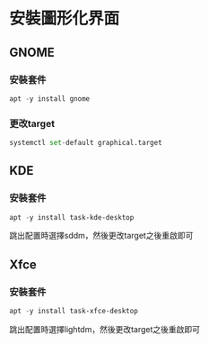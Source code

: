 # 安裝圖形化界面

## GNOME

### 安裝套件

```python
apt -y install gnome
```

### 更改target

```python
systemctl set-default graphical.target
```

## KDE

### 安裝套件

```powershell
apt -y install task-kde-desktop
```

跳出配置時選擇sddm，然後更改target之後重啟即可

## Xfce

### 安裝套件

```powershell
apt -y install task-xfce-desktop
```

跳出配置時選擇lightdm，然後更改target之後重啟即可
